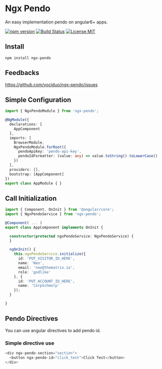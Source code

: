 # Ngx Pendo

An easy implementation pendo on angular6+ apps.

[![npm version](https://img.shields.io/npm/v/ngx-pendo.svg)](https://www.npmjs.com/package/ngx-pendo)
[![Build Status](https://travis-ci.org/yociduo/ngx-pendo.svg?branch=master)](https://travis-ci.org/yociduo/ngx-pendo)
[![License MIT](https://img.shields.io/badge/license-MIT-blue.svg)](https://github.com/yociduo/ngx-pendo/blob/master/LICENSE)

## Install

```
npm install ngx-pendo
```

## Feedbacks

https://github.com/yociduo/ngx-pendo/issues

## Simple Configuration

```ts
import { NgxPendoModule } from 'ngx-pendo';

@NgModule({
  declarations: [
    AppComponent
  ],
  imports: [
    BrowserModule,
    NgxPendoModule.forRoot({
      pendoApiKey: 'pendo-api-key',
      pendoIdFormatter: (value: any) => value.toString().toLowerCase()
    })
  ],
  providers: [],
  bootstrap: [AppComponent]
})
export class AppModule { }
```

## Call Initialization

```ts
import { Component, OnInit } from '@angular/core';
import { NgxPendoService } from 'ngx-pendo';

@Component( ... )
export class AppComponent implements OnInit {

  constructor(protected ngxPendoService: NgxPendoService) {
  }

  ngOnInit() {
    this.ngxPendoService.initialize({
      id: 'PUT_VISITOR_ID_HERE',
      name: 'Neo',
      email: 'neo@thematrix.io',
      role: 'godlike'
    }, {
      id: 'PUT_ACCOUNT_ID_HERE',
      name: 'CorpSchmorp'
    });
  }

}
```

## Pendo Directives

You can use angular directives to add pendo id.

### Simple directive use

```js
<div ngx-pendo-section="section">
  <button ngx-pendo-id="click_test">Click Test</button>
</div>
```
